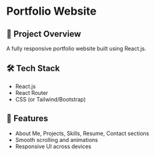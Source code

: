 # Portfolio Website

## 🚀 Project Overview
A fully responsive portfolio website built using React.js.

## 🛠️ Tech Stack
- React.js
- React Router
- CSS (or Tailwind/Bootstrap)

## 📌 Features
- About Me, Projects, Skills, Resume, Contact sections
- Smooth scrolling and animations
- Responsive UI across devices

